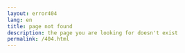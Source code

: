 ```yaml
---
layout: error404 
lang: en            
title: page not found
description: the page you are looking for doesn't exist
permalink: /404.html
---
```

